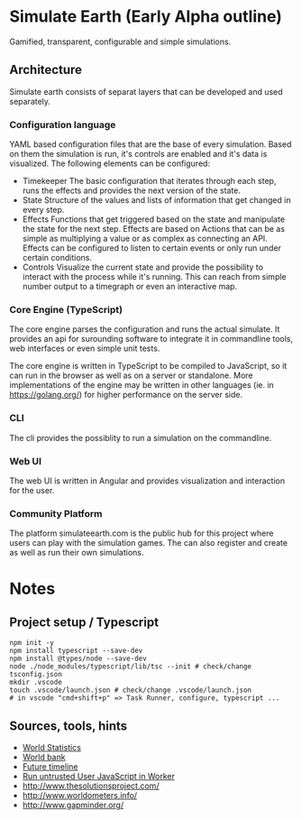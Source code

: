 # Simulate Earth (Early Alpha outline)

Gamified, transparent, configurable and simple simulations.

## Architecture

Simulate earth consists of separat layers that can be developed and used separately.

### Configuration language

YAML based configuration files that are the base of every simulation. Based on them the simulation is run, it's controls are enabled and it's data is visualized. The following elements can be configured:

* Timekeeper
The basic configuration that iterates through each step, runs the effects and provides the next version of the state.
* State
Structure of the values and lists of information that get changed in every step.
* Effects
Functions that get triggered based on the state and manipulate the state for the next step. Effects are based on Actions that can be as simple as multiplying a value or as complex as connecting an API. Effects can be configured to listen to certain events or only run under certain conditions.
* Controls
Visualize the current state and provide the possibility to interact with the process while it's running. This can reach from simple number output to a timegraph or even an interactive map.

### Core Engine (TypeScript)

The core engine parses the configuration and runs the actual simulate. It provides an api for surounding software to integrate it in commandline tools, web interfaces or even simple unit tests.

The core engine is written in TypeScript to be compiled to JavaScript, so it can run in the browser as well as on a server or standalone. More implementations of the engine may be written in other languages (ie. in https://golang.org/) for higher performance on the server side.

### CLI

The cli provides the possiblity to run a simulation on the commandline.

### Web UI

The web UI is written in Angular and provides visualization and interaction for the user.

### Community Platform

The platform simulateearth.com is the public hub for this project where users can play with the simulation games. The can also register and create as well as run their own simulations. 

# Notes

## Project setup / Typescript

```
npm init -y
npm install typescript --save-dev
npm install @types/node --save-dev
node ./node_modules/typescript/lib/tsc --init # check/change tsconfig.json
mkdir .vscode
touch .vscode/launch.json # check/change .vscode/launch.json
# in vscode "cmd+shift+p" => Task Runner, configure, typescript ...
```

## Sources, tools, hints
* [World Statistics](http://world-statistics.org/)
* [World bank](http://data.worldbank.org/indicator/AG.LND.FRST.K2?end=2015&name_desc=false&start=1990&view=map)
* [Future timeline](http://futuretimeline.net/)
* [Run untrusted User JavaScript in Worker](https://www.softfluent.com/blog/dev/Executing-untrusted-JavaScript-code-in-a-browser)
* http://www.thesolutionsproject.com/
* http://www.worldometers.info/
* http://www.gapminder.org/
